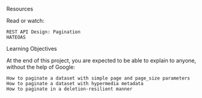 Resources

Read or watch:

    REST API Design: Pagination
    HATEOAS

Learning Objectives

At the end of this project, you are expected to be able to explain to anyone, without the help of Google:

    How to paginate a dataset with simple page and page_size parameters
    How to paginate a dataset with hypermedia metadata
    How to paginate in a deletion-resilient manner

